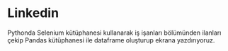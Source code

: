# Linkedin

Pythonda Selenium kütüphanesi kullanarak iş işanları bölümünden ilanları çekip Pandas kütüphanesi ile dataframe oluşturup ekrana yazdırıyoruz.
